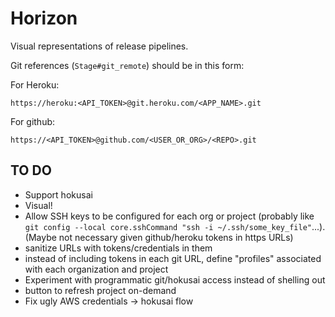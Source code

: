 Horizon
===

Visual representations of release pipelines.

Git references (`Stage#git_remote`) should be in this form:

For Heroku:

    https://heroku:<API_TOKEN>@git.heroku.com/<APP_NAME>.git

For github:

    https://<API_TOKEN>@github.com/<USER_OR_ORG>/<REPO>.git

TO DO
---
* Support hokusai
* Visual!
* Allow SSH keys to be configured for each org or project (probably like `git config --local core.sshCommand "ssh -i ~/.ssh/some_key_file"`...). (Maybe not necessary given github/heroku tokens in https URLs)
* sanitize URLs with tokens/credentials in them
* instead of including tokens in each git URL, define "profiles" associated with each organization and project
* Experiment with programmatic git/hokusai access instead of shelling out
* button to refresh project on-demand
* Fix ugly AWS credentials -> hokusai flow
